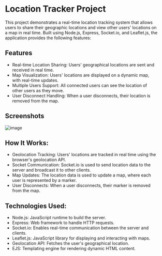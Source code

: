 
# Location Tracker Project



This project demonstrates a real-time location tracking system that allows users to share their geographic locations and view other users' locations on a map in real time. Built using Node.js, Express, Socket.io, and Leaflet.js, the application provides the following features:






## Features

- Real-time Location Sharing: Users' geographical locations are sent and received in real time.
- Map Visualization: Users' locations are displayed on a dynamic map, with real-time updates.
- Multiple Users Support: All connected users can see the location of other users as they move.
- User Disconnect Handling: When a user disconnects, their location is removed from the map.


## Screenshots

![image](https://github.com/user-attachments/assets/10b1398b-0a44-49bd-bde5-b56e7c6d6a0a)


## How It Works:

- Geolocation Tracking:  Users' locations are tracked in real time using the browser's geolocation API.
- Socket Communication: Socket.io is used to send location data to the server and broadcast it to other clients.
- Map Updates: The location data is used to update a map, where each user is represented by a marker.
- User Disconnects: When a user disconnects, their marker is removed from the map.

## Technologies Used:
- Node.js: JavaScript runtime to build the server.
- Express: Web framework to handle HTTP requests.
- Socket.io: Enables real-time communication between the server and clients.
- Leaflet.js: JavaScript library for displaying and interacting with maps.
- Geolocation API: Fetches the user's geographical location.
- EJS: Templating engine for rendering dynamic HTML content.
